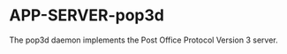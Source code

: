 APP-SERVER-pop3d
================

The pop3d daemon implements the Post Office Protocol Version 3 server. 
